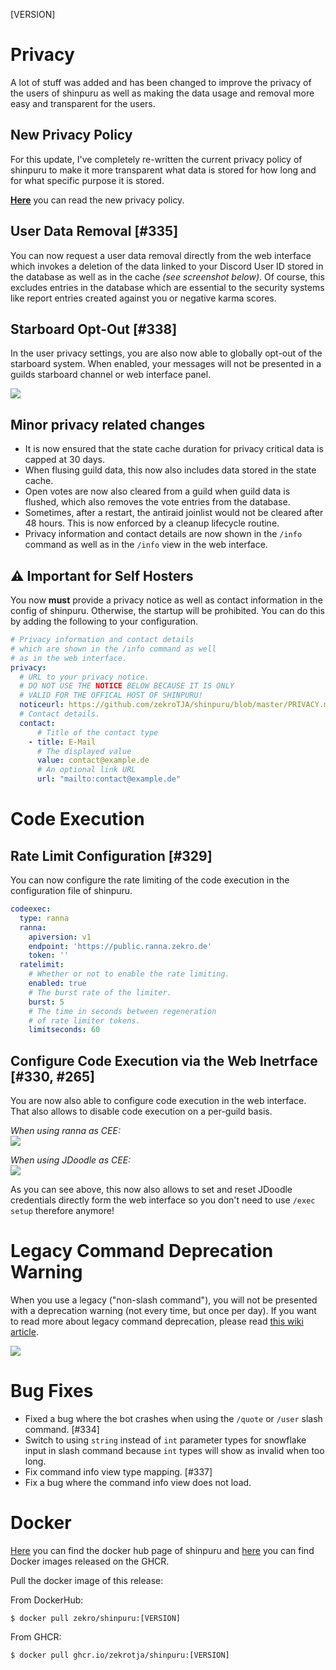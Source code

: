 [VERSION]

<!-- > **Attention**  
> This is a hotfix patch for issue #332. If you want to see the changelog for release 1.26.0, please look [**here**](https://github.com/zekroTJA/shinpuru/releases/tag/1.27.0). -->

# Privacy

A lot of stuff was added and has been changed to improve the privacy of the users of shinpuru as well as making the data usage and removal more easy and transparent for the users.

## New Privacy Policy

For this update, I've completely re-written the current privacy policy of shinpuru to make it more transparent what data is stored for how long and for what specific purpose it is stored.

[**Here**](https://github.com/zekroTJA/shinpuru/blob/master/PRIVACY.md) you can read the new privacy policy.

## User Data Removal [#335]

You can now request a user data removal directly from the web interface which invokes a deletion of the data linked to your Discord User ID stored in the database as well as in the cache *(see screenshot below)*. Of course, this excludes entries in the database which are essential to the security systems like report entries created against you or negative karma scores.

## Starboard Opt-Out [#338]

In the user privacy settings, you are also now able to globally opt-out of the starboard system. When enabled, your messages will not be presented in a guilds starboard channel or web interface panel.

![](https://user-images.githubusercontent.com/16734205/149481912-0ebc7d0a-432a-4820-a8a6-678c5654435f.png)

## Minor privacy related changes

- It is now ensured that the state cache duration for privacy critical data is capped at 30 days.
- When flusing guild data, this now also includes data stored in the state cache.
- Open votes are now also cleared from a guild when guild data is flushed, which also removes the vote entries from the database.
- Sometimes, after a restart, the antiraid joinlist would not be cleared after 48 hours. This is now enforced by a cleanup lifecycle routine.
- Privacy information and contact details are now shown in the `/info` command as well as in the `/info` view in the web interface.

## ⚠️ Important for Self Hosters

You now **must** provide a privacy notice as well as contact information in the config of shinpuru. Otherwise, the startup will be prohibited. You can do this by adding the following to your configuration.

```yaml
# Privacy information and contact details
# which are shown in the /info command as well
# as in the web interface.
privacy:
  # URL to your privacy notice.
  # DO NOT USE THE NOTICE BELOW BECAUSE IT IS ONLY
  # VALID FOR THE OFFICAL HOST OF SHINPURU!
  noticeurl: https://github.com/zekroTJA/shinpuru/blob/master/PRIVACY.md
  # Contact details.
  contact:
      # Title of the contact type
    - title: E-Mail
      # The displayed value
      value: contact@example.de
      # An optional link URL
      url: "mailto:contact@example.de"
```

# Code Execution

## Rate Limit Configuration [#329]

You can now configure the rate limiting of the code execution in the configuration file of shinpuru.

```yml
codeexec:
  type: ranna
  ranna:
    apiversion: v1
    endpoint: 'https://public.ranna.zekro.de'
    token: ''
  ratelimit:
    # Whether or not to enable the rate limiting.
    enabled: true
    # The burst rate of the limiter.
    burst: 5
    # The time in seconds between regeneration
    # of rate limiter tokens.
    limitseconds: 60
```

## Configure Code Execution via the Web Inetrface [#330, #265]

You are now also able to configure code execution in the web interface. That also allows to disable code execution on a per-guild basis.

*When using ranna as CEE:*  
![](https://user-images.githubusercontent.com/16734205/149314012-92915c7c-eaf6-4686-b141-3be491d9088b.png)

*When using JDoodle as CEE:*  
![](https://user-images.githubusercontent.com/16734205/149314312-f0637a85-dbb8-42c1-a917-20e5eacc6de7.png)

As you can see above, this now also allows to set and reset JDoodle credentials directly form the web interface so you don't need to use `/exec setup` therefore anymore!

# Legacy Command Deprecation Warning

When you use a legacy ("non-slash command"), you will not be presented with a deprecation warning (not every time, but once per day). If you want to read more about legacy command deprecation, please read [this wiki article](https://github.com/zekroTJA/shinpuru/wiki/Legacy-Command-Deprecation).

![](https://user-images.githubusercontent.com/16734205/149315269-cd0f65ec-0235-4bc8-89d3-5baf7c053ed2.png)

# Bug Fixes

- Fixed a bug where the bot crashes when using the `/quote` or `/user` slash command. [#334]
- Switch to using `string` instead of `int` parameter types for snowflake input in slash command because `int` types will show as invalid when too long.
- Fix command info view type mapping. [#337]
- Fix a bug where the command info view does not load.

# Docker

[Here](https://hub.docker.com/r/zekro/shinpuru) you can find the docker hub page of shinpuru and [here](https://github.com/zekroTJA?tab=packages&repo_name=shinpuru) you can find Docker images released on the GHCR.

Pull the docker image of this release:

From DockerHub:

```
$ docker pull zekro/shinpuru:[VERSION]
```

From GHCR:

```
$ docker pull ghcr.io/zekrotja/shinpuru:[VERSION]
```
